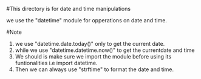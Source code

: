 #This directory is for date and time manipulations

we use the "datetime" module for opperations on date and time.

#Note
1. we use "datetime.date.today()" only to get the current date.
2. while we use "datetime.datetime.now()" to get the currentdate and time
3. We should is make sure we import the module before using its funtionalities i.e import datetime.
4. Then we can always use "strftime" to format the date and time.
